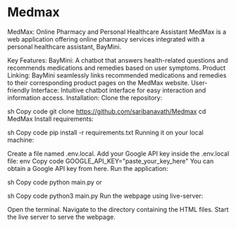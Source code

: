 # Medmax

MedMax: Online Pharmacy and Personal Healthcare Assistant
MedMax is a web application offering online pharmacy services integrated with a personal healthcare assistant, BayMini.

Key Features:
BayMini: A chatbot that answers health-related questions and recommends medications and remedies based on user symptoms.
Product Linking: BayMini seamlessly links recommended medications and remedies to their corresponding product pages on the MedMax website.
User-friendly Interface: Intuitive chatbot interface for easy interaction and information access.
Installation:
Clone the repository:

sh
Copy code
git clone https://github.com/saribanavath/Medmax
cd MedMax
Install requirements:

sh
Copy code
pip install -r requirements.txt
Running it on your local machine:

Create a file named .env.local.
Add your Google API key inside the .env.local file:
env
Copy code
GOOGLE_API_KEY="paste_your_key_here"
You can obtain a Google API key from here.
Run the application:

sh
Copy code
python main.py
or

sh
Copy code
python3 main.py
Run the webpage using live-server:

Open the terminal.
Navigate to the directory containing the HTML files.
Start the live server to serve the webpage.
